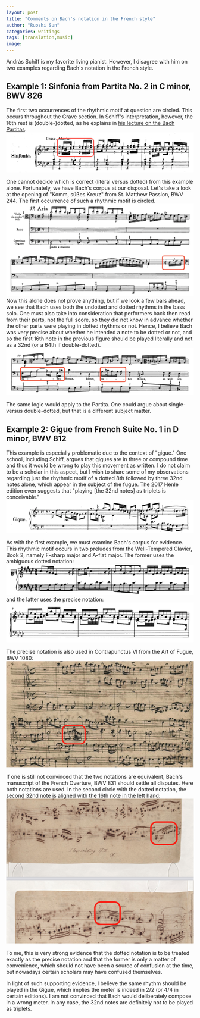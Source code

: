 ```yaml
---
layout: post
title: "Comments on Bach's notation in the French style"
author: "Ruoshi Sun"
categories: writings
tags: [translation,music]
image:
---
```


András Schiff is my favorite living pianist. However, I disagree with him on two examples regarding Bach's notation in the French style.

## Example 1: Sinfonia from Partita No. 2 in C minor, BWV 826
The first two occurrences of the rhythmic motif at question are circled. This occurs throughout the Grave section. In Schiff's interpretation, however, the 16th rest is (double-)dotted, as he explains in [his lecture on the Bach Partitas](https://www.youtube.com/watch?v=JVjBIKNed_Q&t=48m44s). 
![](/assets/img/PartitaNo2.png)

One cannot decide which is correct (literal versus dotted) from this example alone. Fortunately, we have Bach's corpus at our disposal. Let's take a look at the opening of "Komm, süßes Kreuz" from St. Matthew Passion, BWV 244. The first occurrence of such a rhythmic motif is circled.
![](/assets/img/Komm1.png)
Now this alone does not prove anything, but if we look a few bars ahead, we see that Bach uses both the undotted and dotted rhythms in the bass solo. One must also take into consideration that performers back then read from their parts, not the full score, so they did not know in advance whether the other parts were playing in dotted rhythms or not. Hence, I believe Bach was very precise about whether he intended a note to be dotted or not, and so the first 16th note in the previous figure should be played literally and not as a 32nd (or a 64th if double-dotted).
![](/assets/img/Komm2.png)

The same logic would apply to the Partita. One could argue about single- versus double-dotted, but that is a different subject matter.

## Example 2: Gigue from French Suite No. 1 in D minor, BWV 812
This example is especially problematic due to the context of "gigue." One school, including Schiff, argues that gigues are in three or compound time and thus it would be wrong to play this movement as written. I do not claim to be a scholar in this aspect, but I wish to share some of my observations regarding just the rhythmic motif of a dotted 8th followed by three 32nd notes alone, which appear in the subject of the fugue. The 2017 Henle edition even suggests that "playing [the 32nd notes] as triplets is conceivable."
![](/assets/img/French1Gigue.png)

As with the first example, we must examine Bach's corpus for evidence. This rhythmic motif occurs in two preludes from the Well-Tempered Clavier, Book 2, namely F-sharp major and A-flat major. The former uses the ambiguous dotted notation:
![](/assets/img/PreludeFsharp.png)
and the latter uses the precise notation:
![](/assets/img/PreludeAflat.png)

The precise notation is also used in Contrapunctus VI from the Art of Fugue, BWV 1080:
![](/assets/img/ContrapunctusVI.png)

If one is still not convinced that the two notations are equivalent, Bach's manuscript of the French Overture, BWV 831 should settle all disputes. Here both notations are used. In the second circle with the dotted notation, the second 32nd note is aligned with the 16th note in the left hand:
![](/assets/img/FrenchOverture.png)

To me, this is very strong evidence that the dotted notation is to be treated exactly as the precise notation and that the former is only a matter of convenience, which should not have been a source of confusion at the time, but nowadays certain scholars may have confused themselves.

In light of such supporting evidence, I believe the same rhythm should be played in the Gigue, which implies the meter is indeed in 2/2 (or 4/4 in certain editions). I am not convinced that Bach would deliberately compose in a wrong meter. In any case, the 32nd notes are definitely not to be played as triplets.
